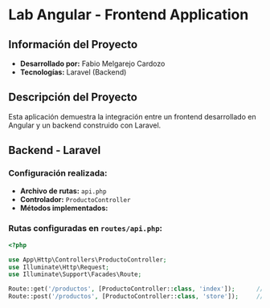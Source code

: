 # Lab Angular - Frontend Application

## **Información del Proyecto**
- **Desarrollado por:** Fabio Melgarejo Cardozo
- **Tecnologías:** Laravel (Backend)

## **Descripción del Proyecto**
Esta aplicación demuestra la integración entre un frontend desarrollado en Angular y un backend construido con Laravel. 

## **Backend - Laravel**
### **Configuración realizada:**
- **Archivo de rutas:** `api.php`
- **Controlador:** `ProductoController`
- **Métodos implementados:**

### **Rutas configuradas en `routes/api.php`:**
```php
<?php

use App\Http\Controllers\ProductoController;
use Illuminate\Http\Request;
use Illuminate\Support\Facades\Route;

Route::get('/productos', [ProductoController::class, 'index']);      // GET - Obtener todos los productos
Route::post('/productos', [ProductoController::class, 'store']);     // POST - Crear nuevo producto